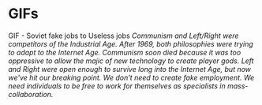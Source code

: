
# GIFs


GIF - Soviet fake jobs to Useless jobs
_Communism and Left/Right were competitors of the Industrial Age. After 1969, both philosophies were trying to adapt to the Internet Age. Communism soon died because it was too oppressive to allow the majic of new technology to create player gods. Left and Right were open enough to survive long into the Internet Age, but now we've hit our breaking point. We don't need to create fake employment. We need individuals to be free to work for themselves as specialists in mass-collaboration._